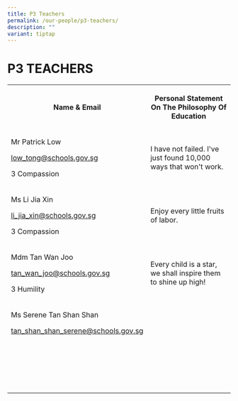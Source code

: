 ```yaml
---
title: P3 Teachers
permalink: /our-people/p3-teachers/
description: ""
variant: tiptap
---
```

<h1><strong>P3 TEACHERS</strong></h1><table><tbody><tr><th rowspan="1" colspan="1"><p>Name &amp; Email</p></th><th rowspan="1" colspan="1"><p>Personal Statement On The Philosophy Of Education</p></th></tr><tr><td rowspan="1" colspan="1"><p>Mr Patrick Low</p><p><a href="mailto:low_tong@schools.gov.sg" rel="noopener noreferrer nofollow" target="_blank">low_tong@schools.gov.sg</a></p><p>3 Compassion</p></td><td rowspan="1" colspan="1"><p>I have not failed. I've just found 10,000 ways that won't work.</p></td></tr><tr><td rowspan="1" colspan="1"><p>Ms Li Jia Xin</p><p><a href="mailto:li_jia_xin@schools.gov.sg" rel="noopener noreferrer nofollow" target="_blank">li_jia_xin@schools.gov.sg</a></p><p>3 Compassion</p></td><td rowspan="1" colspan="1"><p>Enjoy every little fruits of labor.</p></td></tr><tr><td rowspan="1" colspan="1"><p>Mdm Tan Wan Joo</p><p><a href="mailto:tan_wan_joo@schools.gov.sg" rel="noopener noreferrer nofollow" target="_blank">tan_wan_joo@schools.gov.sg</a></p><p>3 Humility</p></td><td rowspan="1" colspan="1"><p>Every child is a star, we shall inspire them to shine up high!</p></td></tr><tr><td rowspan="1" colspan="1"><p>Ms Serene Tan Shan Shan</p><p><a href="mailto:tan_shan_shan_serene@schools.gov.sg" rel="noopener noreferrer nofollow" target="_blank">tan_shan_shan_serene@schools.gov.sg</a></p></td><td rowspan="1" colspan="1"><p></p></td></tr><tr><td rowspan="1" colspan="1"><p></p></td><td rowspan="1" colspan="1"><p></p></td></tr><tr><td rowspan="1" colspan="1"><p></p></td><td rowspan="1" colspan="1"><p></p></td></tr><tr><td rowspan="1" colspan="1"><p></p></td><td rowspan="1" colspan="1"><p></p></td></tr><tr><td rowspan="1" colspan="1"><p></p></td><td rowspan="1" colspan="1"><p></p></td></tr><tr><td rowspan="1" colspan="1"><p></p></td><td rowspan="1" colspan="1"><p></p></td></tr></tbody></table><p></p>